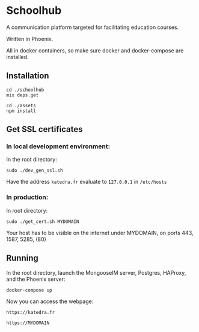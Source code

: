 # Schoolhub

A communication platform targeted for facilitating education courses.

Written in Phoenix.

All in docker containers, so make sure docker and docker-compose are installed.

## Installation

```
cd ./schoolhub
mix deps.get

cd ./assets
npm install
```

## Get SSL certificates

### In local development environment:

In the root directory:

```
sudo ./dev_gen_ssl.sh
```

Have the address `katedra.fr` evaluate to `127.0.0.1` in `/etc/hosts`

### In production:

In root directory:

```
sudo ./get_cert.sh MYDOMAIN
```

Your host has to be visible on the internet under MYDOMAIN, on ports 443, 1587, 5285, (80)

## Running

In the root directory, launch the MongooseIM server, Postgres, HAProxy, and the Phoenix server:

```
docker-compose up
```

Now you can access the webpage:

```
https://katedra.fr

https://MYDOMAIN
```
